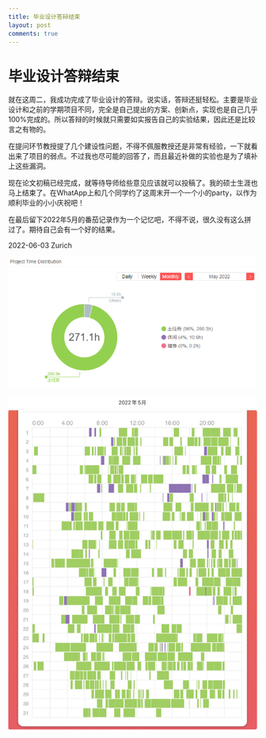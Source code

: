 ```yaml
---
title: 毕业设计答辩结束
layout: post
comments: true
---
```


# 毕业设计答辩结束

就在这周二，我成功完成了毕业设计的答辩。说实话，答辩还挺轻松。主要是毕业设计和之前的学期项目不同，完全是自己提出的方案、创新点，实现也是自己几乎100%完成的。所以答辩的时候就只需要如实报告自己的实验结果，因此还是比较言之有物的。

在提问环节教授提了几个建设性问题，不得不佩服教授还是非常有经验，一下就看出来了项目的弱点。不过我也尽可能的回答了，而且最近补做的实验也是为了填补上这些漏洞。

现在论文初稿已经完成，就等待导师给些意见应该就可以投稿了。我的硕士生涯也马上结束了。在WhatApp上和几个同学约了这周末开一个一个小的party，以作为顺利毕业的小小庆祝吧！

在最后留下2022年5月的番茄记录作为一个记忆吧，不得不说，很久没有这么拼过了。期待自己会有一个好的结果。

2022-06-03 Zurich

![img1](/assets/Snipaste_2022-06-03_14-47-56.png)

![img2](/assets/20220603_125010527_iOS.png)

